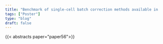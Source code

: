 ```yaml
---
title: "Benchmark of single-cell batch correction methods available in the R and Python ecosystems."
tags: ["Poster"]
type: "blog"
draft: false
---
```


{{< abstracts paper="paper56">}}


